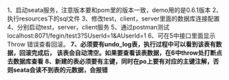 1、启动seata服务，注意版本要和pom里的版本一致，demo用的是0.6.1版本
2、执行resources下的sql文件
3、修改test，client，server里面的数据库连接配置
4、分别启动test，server，client服务
5、通过postman测试localhost:8071/fegin/test3?SUserId=1&AUserId=1
6、可在5中接口里面显示Throw 错误查看回滚。
**7、必须要有undo_log表，执行过程中可以看到该表有数据，回滚完成后，
该表会自动清空。如果要查看该表数据，在6中throw处打断点去数据库查看**
**8、新建的表必须要有主键，同时在po上要有对应的主键注解，否则seata会读不到表的元数据，会报错**
